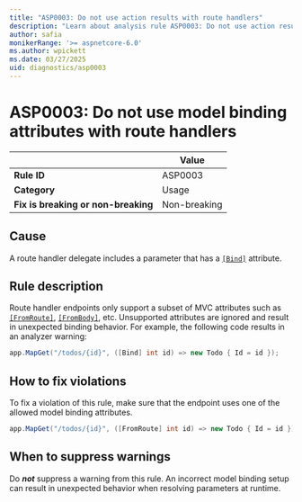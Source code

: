 ```yaml
---
title: "ASP0003: Do not use action results with route handlers"
description: "Learn about analysis rule ASP0003: Do not use action results with route handlers"
author: safia
monikerRange: '>= aspnetcore-6.0'
ms.author: wpickett
ms.date: 03/27/2025
uid: diagnostics/asp0003
---
```

# ASP0003: Do not use model binding attributes with route handlers

|                                     | Value        |
| -                                   | -            |
| **Rule ID**                         | ASP0003      |
| **Category**                        | Usage        |
| **Fix is breaking or non-breaking** | Non-breaking |

## Cause

A route handler delegate includes a parameter that has a [`[Bind]`](xref:Microsoft.AspNetCore.Mvc.BindAttribute) attribute.

## Rule description

Route handler endpoints only support a subset of MVC attributes such as [`[FromRoute]`](xref:Microsoft.AspNetCore.Mvc.FromRouteAttribute), [`[FromBody]`](xref:Microsoft.AspNetCore.Mvc.FromBodyAttribute), etc. Unsupported attributes are ignored and result in unexpected binding behavior. For example, the following code results in an analyzer warning:

```csharp
app.MapGet("/todos/{id}", ([Bind] int id) => new Todo { Id = id });
```

## How to fix violations

To fix a violation of this rule, make sure that the endpoint uses one of the allowed model binding attributes.

```csharp
app.MapGet("/todos/{id}", ([FromRoute] int id) => new Todo { Id = id });
```

## When to suppress warnings

Do ***not*** suppress a warning from this rule. An incorrect model binding setup can result in unexpected behavior when resolving parameters at runtime.
